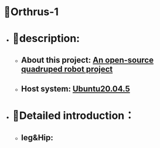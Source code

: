 
# :dog:Orthrus-1  
* # :pushpin:**description:**
    - ##  **About this project:**  __<u>An open-source quadruped robot project</u>__
    
    - ##  **Host system:**   __<u>Ubuntu20.04.5</u>__
    
* # :nut_and_bolt:**Detailed introduction：**
	- ##  **leg&Hip:**	  	


